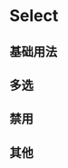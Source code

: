 # Select

## 基础用法
<ClientOnly>
<f-demo code='
   <if-input v-model="ms"></if-input>'>
<f-select/>
</f-demo>
</ClientOnly >

## 多选
<ClientOnly>
<f-demo code='
   <if-input v-model="ms"></if-input>'>
<f-select  type='2'/>
</f-demo>
</ClientOnly >

## 禁用
<ClientOnly>
<f-demo code='
   <if-input v-model="ms"></if-input>'>
<f-select type='3'/>
</f-demo>
</ClientOnly >

## 其他
<ClientOnly>
<f-demo code='
   <if-input v-model="ms"></if-input>'>
<f-select type='4'/>
</f-demo>
</ClientOnly >